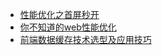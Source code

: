 - [性能优化之首屏秒开](https://ericli.blog.csdn.net/article/details/125975093)
- [你不知道的web性能优化](https://github.com/193Eric/study/blob/master/html/%E4%BD%A0%E4%B8%8D%E7%9F%A5%E9%81%93%E7%9A%84web%E6%80%A7%E8%83%BD%E4%BC%98%E5%8C%96.md)
- [前端数据缓存技术选型及应用技巧](https://juejin.cn/post/7244408741234737213)
